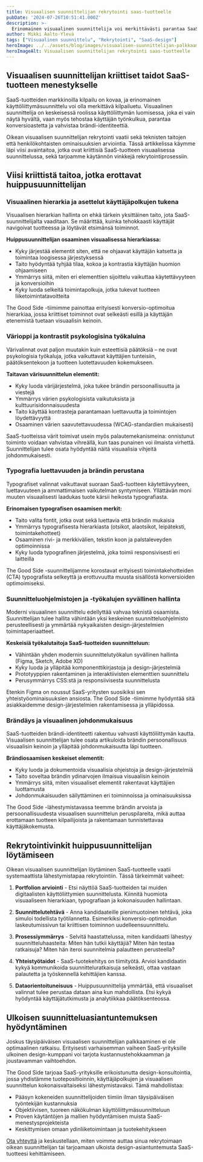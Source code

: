 ```yaml
---
title: Visuaalisen suunnittelijan rekrytointi saas-tuotteelle
pubDate: '2024-07-26T10:51:41.000Z'
description: >-
  Erinomainen visuaalinen suunnittelija voi merkittävästi parantaa SaaS-tuotteen käyttökokemusta ja konversioastetta. Tässä artikkelissa käymme läpi viisi kriittistä taitoa, jotka jokaisen visuaalisen suunnittelijan tulisi hallita, sekä käytännön vinkit oikean osaajan tunnistamiseen ja rekrytointiin.
author: Mikki Aalto-Ylevä
tags: ["Visuaalinen suunnittelu", "Rekrytointi", "SaaS-design"]
heroImage: ../../assets/blog/images/visuaalisen-suunnittelijan-palkkaaminen/featured.webp
heroImageAlt: Visuaalisen suunnittelijan rekrytointi saas-tuotteelle
---
```


## Visuaalisen suunnittelijan kriittiset taidot SaaS-tuotteen menestykselle

SaaS-tuotteiden markkinoilla kilpailu on kovaa, ja erinomainen käyttöliittymäsuunnittelu voi olla merkittävä kilpailuetu. Visuaalinen suunnittelija on keskeisessä roolissa käyttöliittymän luomisessa, joka ei vain näytä hyvältä, vaan myös tehostaa käyttäjän työnkulkua, parantaa konversioastetta ja vahvistaa brändi-identiteettiä.

Oikean visuaalisen suunnittelijan rekrytointi vaatii sekä teknisten taitojen että henkilökohtaisten ominaisuuksien arviointia. Tässä artikkelissa käymme läpi viisi avaintaitoa, jotka ovat kriittisiä SaaS-tuotteen visuaalisessa suunnittelussa, sekä tarjoamme käytännön vinkkejä rekrytointiprosessiin.

## Viisi kriittistä taitoa, jotka erottavat huippusuunnittelijan

### Visuaalinen hierarkia ja asettelut käyttäjäpolkujen tukena

Visuaalisen hierarkian hallinta on ehkä tärkein yksittäinen taito, jota SaaS-suunnittelijalta vaaditaan. Se määrittää, kuinka tehokkaasti käyttäjät navigoivat tuotteessa ja löytävät etsimänsä toiminnot.

**Huippusuunnittelijan osaaminen visuaalisessa hierarkiassa:**

* Kyky järjestää elementit siten, että ne ohjaavat käyttäjän katsetta ja toimintaa loogisessa järjestyksessä
* Taito hyödyntää tyhjää tilaa, kokoa ja kontrastia käyttäjän huomion ohjaamiseen
* Ymmärrys siitä, miten eri elementtien sijoittelu vaikuttaa käytettävyyteen ja konversioihin
* Kyky luoda selkeitä toimintapolkuja, jotka tukevat tuotteen liiketoimintatavoitteita

The Good Side -tiimimme painottaa erityisesti konversio-optimoitua hierarkiaa, jossa kriittiset toiminnot ovat selkeästi esillä ja käyttäjän etenemistä tuetaan visuaalisin keinoin.

### Värioppi ja kontrastit psykologisina työkaluina

Värivalinnat ovat paljon muutakin kuin esteettisiä päätöksiä – ne ovat psykologisia työkaluja, jotka vaikuttavat käyttäjien tunteisiin, päätöksentekoon ja tuotteen luotettavuuden kokemukseen.

**Taitavan värisuunnittelun elementit:**

* Kyky luoda värijärjestelmä, joka tukee brändin persoonallisuutta ja viestejä
* Ymmärrys värien psykologisista vaikutuksista ja kulttuurisidonnaisuudesta
* Taito käyttää kontrasteja parantamaan luettavuutta ja toimintojen löydettävyyttä
* Osaaminen värien saavutettavuudessa (WCAG-standardien mukaisesti)

SaaS-tuotteissa värit toimivat usein myös palautemekanismeina: onnistunut toiminto voidaan vahvistaa vihreällä, kun taas punainen voi ilmaista virhettä. Suunnittelijan tulee osata hyödyntää näitä visuaalisia vihjeitä johdonmukaisesti.

### Typografia luettavuuden ja brändin perustana

Typografiset valinnat vaikuttavat suoraan SaaS-tuotteen käytettävyyteen, luettavuuteen ja ammattimaisen vaikutelman syntymiseen. Yllättävän moni muuten visuaalisesti laadukas tuote kärsii heikosta typografiasta.

**Erinomaisen typografisen osaamisen merkit:**

* Taito valita fontit, jotka ovat sekä luettavia että brändin mukaisia
* Ymmärrys typografisesta hierarkiasta (otsikot, alaotsikot, leipäteksti, toimintakehotteet)
* Osaaminen rivi- ja merkkivälien, tekstin koon ja palstaleveyden optimoinnissa
* Kyky luoda typografinen järjestelmä, joka toimii responsivisesti eri laitteilla

The Good Side -suunnittelijamme korostavat erityisesti toimintakehotteiden (CTA) typografista selkeyttä ja erottuvuutta muusta sisällöstä konversioiden optimoimiseksi.

### Suunnitteluohjelmistojen ja -työkalujen syvällinen hallinta

Moderni visuaalinen suunnittelu edellyttää vahvaa teknistä osaamista. Suunnittelijan tulee hallita vähintään yksi keskeinen suunnitteluohjelmisto perusteellisesti ja ymmärtää nykyaikaisten design-järjestelmien toimintaperiaatteet.

**Keskeisiä työkalutaitoja SaaS-tuotteiden suunnitteluun:**

* Vähintään yhden modernin suunnittelutyökalun syvällinen hallinta (Figma, Sketch, Adobe XD)
* Kyky luoda ja ylläpitää komponenttikirjastoja ja design-järjestelmiä
* Prototyyppien rakentaminen ja interaktiivisten elementtien suunnittelu
* Perusymmärrys CSS:stä ja responsiivisesta suunnittelusta

Etenkin Figma on noussut SaaS-yritysten suosikiksi sen yhteistyöominaisuuksien ansiosta. The Good Side -tiimimme hyödyntää sitä asiakkaidemme design-järjestelmien rakentamisessa ja ylläpidossa.

### Brändäys ja visuaalinen johdonmukaisuus

SaaS-tuotteiden brändi-identiteetti rakentuu vahvasti käyttöliittymän kautta. Visuaalisen suunnittelijan tulee osata artikuloida brändin persoonallisuus visuaalisin keinoin ja ylläpitää johdonmukaisuutta läpi tuotteen.

**Brändiosaamisen keskeiset elementit:**

* Kyky luoda ja dokumentoida visuaalisia ohjeistoja ja design-järjestelmiä
* Taito soveltaa brändin ydinarvojen ilmaisua visuaalisin keinoin
* Ymmärrys siitä, miten visuaaliset elementit rakentavat käyttäjien luottamusta
* Johdonmukaisuuden säilyttäminen eri toiminnoissa ja ominaisuuksissa

The Good Side -lähestymistavassa teemme brändin arvoista ja persoonallisuudesta visuaalisen suunnittelun peruspilareita, mikä auttaa erottamaan tuotteen kilpailijoista ja rakentamaan tunnistettavaa käyttäjäkokemusta.

## Rekrytointivinkit huippusuunnittelijan löytämiseen

Oikean visuaalisen suunnittelijan löytäminen SaaS-tuotteelle vaatii systemaattista lähestymistapaa rekrytointiin. Tässä tärkeimmät vaiheet:

1. **Portfolion arviointi** - Etsi näyttöä SaaS-tuotteiden tai muiden digitaalisten käyttöliittymien suunnittelusta. Kiinnitä huomiota visuaaliseen hierarkiaan, typografiaan ja kokonaisuuden hallintaan.

2. **Suunnittelutehtävä** - Anna kandidaateille pienimuotoinen tehtävä, joka simuloi todellista työtilannetta. Esimerkiksi konversio-optimoidun laskeutumissivun tai kriittisen toiminnon uudelleensuunnittelu.

3. **Prosessiymmärrys** - Selvitä haastattelussa, miten kandidaatti lähestyy suunnitteluhaasteita: Miten hän tutkii käyttäjiä? Miten hän testaa ratkaisuja? Miten hän iteroi suunnitelmia palautteen perusteella?

4. **Yhteistyötaidot** - SaaS-tuotekehitys on tiimityötä. Arvioi kandidaatin kykyä kommunikoida suunnitteluratkaisuja selkeästi, ottaa vastaan palautetta ja työskennellä kehittäjien kanssa.

5. **Dataorientoituneisuus** - Huippusuunnittelija ymmärtää, että visuaaliset valinnat tulee perustaa dataan aina kun mahdollista. Etsi kykyä hyödyntää käyttäjätutkimusta ja analytiikkaa päätöksenteossa.

## Ulkoisen suunnitteluasiantuntemuksen hyödyntäminen

Joskus täysipäiväisen visuaalisen suunnittelijan palkkaaminen ei ole optimaalinen ratkaisu. Erityisesti varhaisemman vaiheen SaaS-yrityksille ulkoinen design-kumppani voi tarjota kustannustehokkaamman ja joustavamman vaihtoehdon.

The Good Side tarjoaa SaaS-yrityksille erikoistunutta design-konsultointia, jossa yhdistämme tuotepositioinnin, käyttäjäpolkujen ja visuaalisen suunnittelun kokonaisvaltaiseksi lähestymistavaksi. Tämä mahdollistaa:

* Pääsyn kokeneiden suunnittelijoiden tiimiin ilman täysipäiväisen työntekijän kustannuksia
* Objektiivisen, tuoreen näkökulman käyttöliittymäsuunnitteluun
* Proven käytäntöjen ja mallien hyödyntämisen muista SaaS-menestysprojekteista
* Keskittymisen omaan ydinliiketoimintaan ja tuotekehitykseen

[Ota yhteyttä](/fi/contact) ja keskustellaan, miten voimme auttaa sinua rekrytoimaan oikean suunnittelijan tai tarjoamaan ulkoista design-asiantuntemusta SaaS-tuotteesi kehittämiseen.